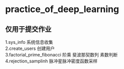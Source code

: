 # practice_of_deep_learning
## 仅用于提交作业 
1.sys_info  系统信息收集 <br>
2.create_users  创建用户 <br>
3.factorial_prime_fibonacci  阶乘  斐波那契数列  素数判断 <br>
4.rejection_samplinh 脉冲星脉冲密度函数采样

